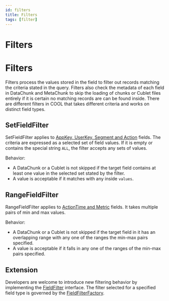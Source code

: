 ```yaml
---
id: filters
title: Filters
tags: [filter]
---
```

# Filters
# Filters
Filters process the values stored in the field to filter out records matching the criteria stated in the query. Filters also check the metadata of each field in DataChunk and MetaChunk to skip the loading of chunks or Cublet files entirely if it is certain no matching records are can be found inside. There are different filters in COOL that takes different criteria and works on distinct field types.
## SetFieldFilter
SetFieldFilter applies to [AppKey, UserKey, Segment and Action](schema.md#AppKey) fields. The criteria are expressed as a selected set of field values. If it is empty or contains the special string `ALL`, the filter accepts any sets of values.

Behavior:
* A DataChunk or a Cublet is not skipped if the target field contains at least one value in the selected set stated by the filter.
* A value is acceptable if it matches with any inside `values`.

## RangeFieldFilter
RangeFieldFilter applies to [ActionTime and Metric](schema.md#Metric) fields. It takes multiple pairs of min and max values.

Behavior:
* A DataChunk or a Cublet is not skipped if the target field in it has an overlapping range with any one of the ranges the min-max pairs specified.
* A value is acceptable if it falls in any one of the ranges of the min-max pairs specified.

## Extension
Developers are welcome to introduce new filtering behavior by implementing the [FieldFilter](https://github.com/COOL-cohort/COOL/blob/main/cool-core/src/main/java/com/nus/cool/core/cohort/filter/FieldFilter.java) interface. The filter selected for a specified field type is governed by the [FieldFilterFactory](https://github.com/COOL-cohort/COOL/blob/main/cool-core/src/main/java/com/nus/cool/core/cohort/filter/FieldFilterFactory.java).